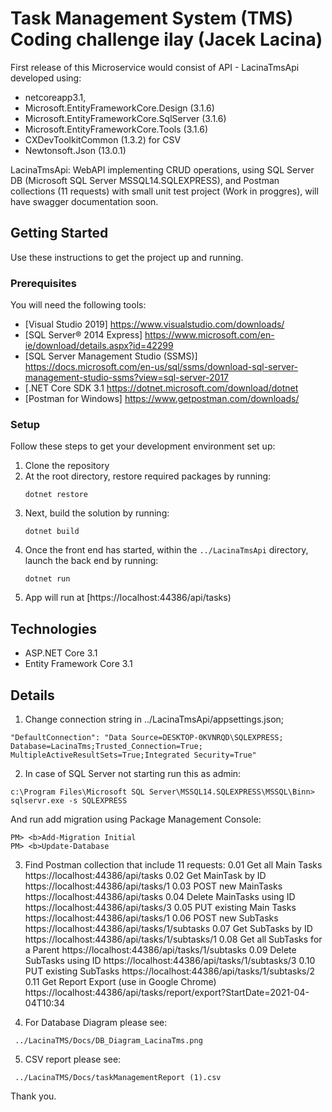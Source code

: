 # Task Management System (TMS) Coding challenge ilay (Jacek Lacina)
First release of this Microservice would consist of API - LacinaTmsApi developed using:  
* netcoreapp3.1, 
* Microsoft.EntityFrameworkCore.Design  (3.1.6)
* Microsoft.EntityFrameworkCore.SqlServer (3.1.6)
* Microsoft.EntityFrameworkCore.Tools (3.1.6)
* CXDevToolkitCommon (1.3.2)  for CSV
* Newtonsoft.Json (13.0.1)

LacinaTmsApi: WebAPI implementing CRUD operations, using SQL Server DB (Microsoft SQL Server MSSQL14.SQLEXPRESS), and Postman collections (11 requests)
with small unit test project (Work in proggres), will have swagger documentation soon. 

## Getting Started
Use these instructions to get the project up and running.

### Prerequisites
You will need the following tools:

* [Visual Studio 2019] https://www.visualstudio.com/downloads/
* [SQL Server® 2014 Express] https://www.microsoft.com/en-ie/download/details.aspx?id=42299
* [SQL Server Management Studio (SSMS)] https://docs.microsoft.com/en-us/sql/ssms/download-sql-server-management-studio-ssms?view=sql-server-2017
* [.NET Core SDK 3.1 https://dotnet.microsoft.com/download/dotnet
* [Postman for Windows] https://www.getpostman.com/downloads/

### Setup
Follow these steps to get your development environment set up:  

  1. Clone the repository
  2. At the root directory, restore required packages by running:
     ```
     dotnet restore
     ```
  3. Next, build the solution by running:
     ```
     dotnet build
     ```
  4. Once the front end has started, within the `../LacinaTmsApi` directory, launch the back end by running:
     ```
	 dotnet run
	 ```
 5. App will run at  [https://localhost:44386/api/tasks)
  


## Technologies
* ASP.NET Core 3.1
* Entity Framework Core 3.1


## Details  

 1. Change connection string in ../LacinaTmsApi/appsettings.json; 
   ```
  "DefaultConnection": "Data Source=DESKTOP-0KVNRQD\SQLEXPRESS; Database=LacinaTms;Trusted_Connection=True; MultipleActiveResultSets=True;Integrated Security=True"
   ```

 2. In case of SQL Server not starting run this as admin: 
   ```
  c:\Program Files\Microsoft SQL Server\MSSQL14.SQLEXPRESS\MSSQL\Binn> sqlservr.exe -s SQLEXPRESS
   ```

  And run add migration using Package Management Console:
   ```
   PM> <b>Add-Migration Initial
   PM> <b>Update-Database 
   ```

3.   Find Postman collection that include 11 requests:
      0.01 Get all Main Tasks            https://localhost:44386/api/tasks 
	  0.02 Get MainTask by ID            https://localhost:44386/api/tasks/1
      0.03 POST new MainTasks            https://localhost:44386/api/tasks
	  0.04 Delete MainTasks using ID      https://localhost:44386/api/tasks/3
	  0.05 PUT existing Main Tasks       https://localhost:44386/api/tasks/1
	  0.06 POST new SubTasks             https://localhost:44386/api/tasks/1/subtasks
	  0.07 Get SubTasks by ID            https://localhost:44386/api/tasks/1/subtasks/1 
	  0.08 Get all SubTasks for a Parent https://localhost:44386/api/tasks/1/subtasks
	  0.09 Delete SubTasks using ID       https://localhost:44386/api/tasks/1/subtasks/3
	  0.10 PUT existing SubTasks         https://localhost:44386/api/tasks/1/subtasks/2
	  0.11 Get Report Export (use in Google Chrome)  https://localhost:44386/api/tasks/report/export?StartDate=2021-04-04T10:34

4.   For Database Diagram please see:
   ```
    ../LacinaTMS/Docs/DB_Diagram_LacinaTms.png
  ```
  
5.   CSV report please see:
   ```
    ../LacinaTMS/Docs/taskManagementReport (1).csv
  ```

Thank you.


